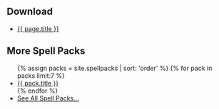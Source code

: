 <div id="naviLeft">

<h2>Download</h2>
<ul>
  <li><a href="{{ page.download }}">{{ page.title }}</a></li>
</ul>

<h2>More Spell Packs</h2>
<ul>
{% assign packs = site.spellpacks | sort: 'order' %}
{% for pack in packs limit:7 %}
  <li>
    <a href="{{ pack.url }}">{{ pack.title }}</a>
  </li>
{% endfor %}
<li><a href="/spellpacks.html">See All Spell Packs...</a></li>
</ul>

</div>
